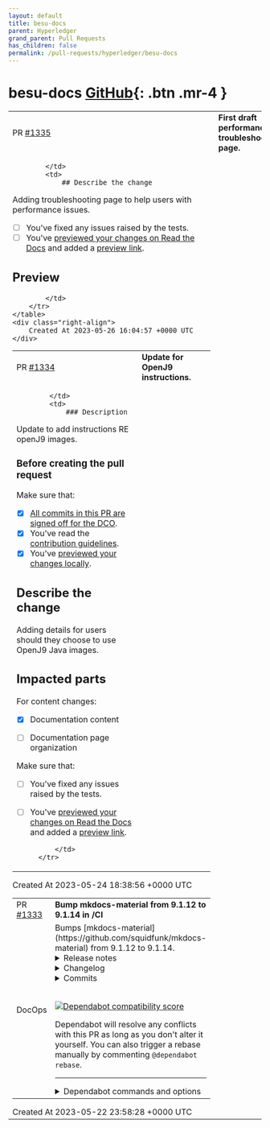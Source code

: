 ```yaml
---
layout: default
title: besu-docs
parent: Hyperledger
grand_parent: Pull Requests
has_children: false
permalink: /pull-requests/hyperledger/besu-docs
---
```


# besu-docs <span class="fs-3 right-align">[GitHub](https://github.com/hyperledger/besu-docs){: .btn .mr-4 }</span>


<div>
    <table>
        <tr>
            <td>
                PR <a href="https://github.com/hyperledger/besu-docs/pull/1335" class=".btn">#1335</a>
            </td>
            <td>
                <b>
                    First draft performance troubleshooting page.
                </b>
            </td>
        </tr>
        <tr>
            <td>
                
            </td>
            <td>
                ## Describe the change

Adding troubleshooting page to help users with performance issues.
- [ ] You've fixed any issues raised by the tests.
- [ ] You've [previewed your changes on Read the Docs](https://wiki.hyperledger.org/display/BESU/Preview+the+documentation)
  and added a [preview link](#preview).

## Preview

<!-- Add the link to preview your changes on Read the Docs.

The link format is "https://hyperledger-besu--{your PR number}.org.readthedocs.build/en/{your PR number}/",
where {your PR number} is replaced by the number of this PR.
-->

            </td>
        </tr>
    </table>
    <div class="right-align">
        Created At 2023-05-26 16:04:57 +0000 UTC
    </div>
</div>

<div>
    <table>
        <tr>
            <td>
                PR <a href="https://github.com/hyperledger/besu-docs/pull/1334" class=".btn">#1334</a>
            </td>
            <td>
                <b>
                    Update for OpenJ9 instructions.
                </b>
            </td>
        </tr>
        <tr>
            <td>
                
            </td>
            <td>
                ### Description
Update to add instructions RE openJ9 images. 

### Before creating the pull request

Make sure that:

- [X] [All commits in this PR are signed off for the DCO](https://wiki.hyperledger.org/display/BESU/DCO).
- [X] You've read the [contribution guidelines](https://wiki.hyperledger.org/display/BESU/Documentation).
- [X] You've [previewed your changes locally](https://wiki.hyperledger.org/display/BESU/Preview+the+documentation).

## Describe the change

Adding details for users should they choose to use OpenJ9 Java images. 

## Impacted parts

<!-- Check the item from the following lists that your PR impacts. You can check multiple boxes. -->

For content changes:

- [X] Documentation content
- [ ] Documentation page organization



Make sure that:

- [ ] You've fixed any issues raised by the tests.
- [ ] You've [previewed your changes on Read the Docs](https://wiki.hyperledger.org/display/BESU/Preview+the+documentation)
  and added a [preview link](#preview).

            </td>
        </tr>
    </table>
    <div class="right-align">
        Created At 2023-05-24 18:38:56 +0000 UTC
    </div>
</div>

<div>
    <table>
        <tr>
            <td>
                PR <a href="https://github.com/hyperledger/besu-docs/pull/1333" class=".btn">#1333</a>
            </td>
            <td>
                <b>
                    Bump mkdocs-material from 9.1.12 to 9.1.14 in /CI
                </b>
            </td>
        </tr>
        <tr>
            <td>
                <span class="chip">DocOps</span>
            </td>
            <td>
                Bumps [mkdocs-material](https://github.com/squidfunk/mkdocs-material) from 9.1.12 to 9.1.14.
<details>
<summary>Release notes</summary>
<p><em>Sourced from <a href="https://github.com/squidfunk/mkdocs-material/releases">mkdocs-material's releases</a>.</em></p>
<blockquote>
<h2>mkdocs-material-9.1.14</h2>
<ul>
<li>Updated Armenian and Greek translations</li>
</ul>
<h2>mkdocs-material-9.1.13</h2>
<ul>
<li>Fixed <a href="https://redirect.github.com/squidfunk/mkdocs-material/issues/5517">#5517</a>: Social plugin crashes for some fonts (e.g. Open Sans)</li>
</ul>
</blockquote>
</details>
<details>
<summary>Changelog</summary>
<p><em>Sourced from <a href="https://github.com/squidfunk/mkdocs-material/blob/master/CHANGELOG">mkdocs-material's changelog</a>.</em></p>
<blockquote>
<p>mkdocs-material-9.1.14+insiders-4.35.1 (2023-05-20)</p>
<ul>
<li>Fixed internal handling of errors in social plugin</li>
</ul>
<p>mkdocs-material-9.1.14+insiders-4.35.0 (2023-05-20)</p>
<ul>
<li>Improve editing experience and stability of social plugin</li>
<li>Added support for custom layout syntax validation in social plugin</li>
<li>Added support for layer origin for easier placement in social plugin</li>
<li>Added support for in- and exclusion patterns in social plugin</li>
<li>Catch and print syntax errors in custom layouts</li>
</ul>
<p>mkdocs-material-9.1.14 (2023-05-20)</p>
<ul>
<li>Updated Armenian and Greek translations</li>
</ul>
<p>mkdocs-material-9.1.13+insiders-4.34.1 (2023-05-16)</p>
<ul>
<li>Disable social plugin debug mode by default on mkdocs build</li>
<li>Added warning in social plugin debug mode when font style couldn't be found</li>
<li>Set default concurrency of built-in multi-threaded plugins to CPUs - 1</li>
<li>Fixed <a href="https://redirect.github.com/squidfunk/mkdocs-material/issues/5521">#5521</a>: Social plugin triggers race condition when downloading fonts</li>
<li>Fixed <a href="https://redirect.github.com/squidfunk/mkdocs-material/issues/5515">#5515</a>: Social plugin crashes when concurrency is set to 1</li>
</ul>
<p>mkdocs-material-9.1.13 (2023-05-16)</p>
<ul>
<li>Fixed <a href="https://redirect.github.com/squidfunk/mkdocs-material/issues/5517">#5517</a>: Social plugin crashes for some fonts (e.g. Open Sans)</li>
</ul>
<p>mkdocs-material-9.1.12+insiders-4.34.0 (2023-05-14)</p>
<ul>
<li>Added support for new overflow mode to auto-fit text in social plugin</li>
<li>Reduced subtle rendering bugs in (code) annotations due to subpixel rounding</li>
<li>Improved print styles for (code) annotation lists</li>
<li>Improved performance of social plugin, now 3x as fast</li>
<li>Improved interop of typeset plugin with MkDocstrings</li>
<li>Fixed logo location for variants of default template in social plugin</li>
<li>Fixed <a href="https://redirect.github.com/squidfunk/mkdocs-material/issues/5446">#5446</a>: Built-in typeset plugin picks up headings in code blocks</li>
</ul>
<p>mkdocs-material-9.1.12+insiders-4.33.2 (2023-05-12)</p>
<ul>
<li>Fixed <a href="https://redirect.github.com/squidfunk/mkdocs-material/issues/5508">#5508</a>: Social plugin crashes trying to copy cards on Docker/Windows</li>
<li>Fixed <a href="https://redirect.github.com/squidfunk/mkdocs-material/issues/5507">#5507</a>: Social plugin crashes on serve when layouts folder doesn't exist</li>
<li>Fixed <a href="https://redirect.github.com/squidfunk/mkdocs-material/issues/5505">#5505</a>: Social plugin trying to resolve logo in wrong location</li>
<li>Fixed <a href="https://redirect.github.com/squidfunk/mkdocs-material/issues/5496">#5496</a>: Annotations with nested lists incorrectly mounted</li>
<li>Fixed <a href="https://redirect.github.com/squidfunk/mkdocs-material/issues/5493">#5493</a>: Social plugin crashes on Python 3.8</li>
</ul>
<p>mkdocs-material-9.1.12 (2023-05-12)</p>
<ul>
<li>Updated Bengali (Bangla) translations</li>
<li>Fixed <a href="https://redirect.github.com/squidfunk/mkdocs-material/issues/5503">#5503</a>: Docker image publish errors on uppercase characters</li>
</ul>
<!-- raw HTML omitted -->
</blockquote>
<p>... (truncated)</p>
</details>
<details>
<summary>Commits</summary>
<ul>
<li><a href="https://github.com/squidfunk/mkdocs-material/commit/d30fa86338505eba9152ee164f394a1d193f0b5e"><code>d30fa86</code></a> Prepare 9.1.14 release</li>
<li><a href="https://github.com/squidfunk/mkdocs-material/commit/f951cff69061bf3f38e871dc4c374e742f0c24cd"><code>f951cff</code></a> Updated translation template</li>
<li><a href="https://github.com/squidfunk/mkdocs-material/commit/168b8b8fdac1109eafe10b3a275d809b4f3d5d98"><code>168b8b8</code></a> Updated Armenian translations</li>
<li><a href="https://github.com/squidfunk/mkdocs-material/commit/bf43e32e0b9e6b52a1016c3be13027b8ee4cd859"><code>bf43e32</code></a> Added WebKit to users</li>
<li><a href="https://github.com/squidfunk/mkdocs-material/commit/d10badb0b277403515dac290282fadf77581939e"><code>d10badb</code></a> Updated Greek translations</li>
<li><a href="https://github.com/squidfunk/mkdocs-material/commit/84122937a9cc56eaedaccbcdbd66b64b59325ad4"><code>8412293</code></a> Updated Insiders changelog</li>
<li><a href="https://github.com/squidfunk/mkdocs-material/commit/7e6ee58da7a62200b71c0dc6e0feee5f4b4876fd"><code>7e6ee58</code></a> Prepare 9.1.13 release</li>
<li><a href="https://github.com/squidfunk/mkdocs-material/commit/0f4aed3d5753b0a138f6f31f5b64509b84b5248b"><code>0f4aed3</code></a> Merge pull request <a href="https://redirect.github.com/squidfunk/mkdocs-material/issues/5518">#5518</a> from icebreakerone/master</li>
<li><a href="https://github.com/squidfunk/mkdocs-material/commit/fdf8362d5079189b120170b77fffabedd5f76220"><code>fdf8362</code></a> Merge remote-tracking branch 'upstream/master'</li>
<li><a href="https://github.com/squidfunk/mkdocs-material/commit/facfa5c218a04a6f264a94bb9be4f8610a6e3368"><code>facfa5c</code></a> Updated dependencies</li>
<li>Additional commits viewable in <a href="https://github.com/squidfunk/mkdocs-material/compare/9.1.12...9.1.14">compare view</a></li>
</ul>
</details>
<br />


[![Dependabot compatibility score](https://dependabot-badges.githubapp.com/badges/compatibility_score?dependency-name=mkdocs-material&package-manager=pip&previous-version=9.1.12&new-version=9.1.14)](https://docs.github.com/en/github/managing-security-vulnerabilities/about-dependabot-security-updates#about-compatibility-scores)

Dependabot will resolve any conflicts with this PR as long as you don't alter it yourself. You can also trigger a rebase manually by commenting `@dependabot rebase`.

[//]: # (dependabot-automerge-start)
[//]: # (dependabot-automerge-end)

---

<details>
<summary>Dependabot commands and options</summary>
<br />

You can trigger Dependabot actions by commenting on this PR:
- `@dependabot rebase` will rebase this PR
- `@dependabot recreate` will recreate this PR, overwriting any edits that have been made to it
- `@dependabot merge` will merge this PR after your CI passes on it
- `@dependabot squash and merge` will squash and merge this PR after your CI passes on it
- `@dependabot cancel merge` will cancel a previously requested merge and block automerging
- `@dependabot reopen` will reopen this PR if it is closed
- `@dependabot close` will close this PR and stop Dependabot recreating it. You can achieve the same result by closing it manually
- `@dependabot ignore this major version` will close this PR and stop Dependabot creating any more for this major version (unless you reopen the PR or upgrade to it yourself)
- `@dependabot ignore this minor version` will close this PR and stop Dependabot creating any more for this minor version (unless you reopen the PR or upgrade to it yourself)
- `@dependabot ignore this dependency` will close this PR and stop Dependabot creating any more for this dependency (unless you reopen the PR or upgrade to it yourself)


</details>
            </td>
        </tr>
    </table>
    <div class="right-align">
        Created At 2023-05-22 23:58:28 +0000 UTC
    </div>
</div>

